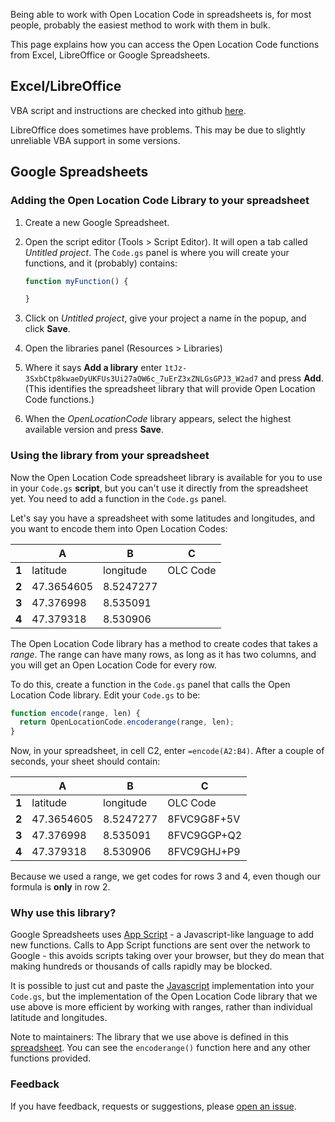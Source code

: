 Being able to work with Open Location Code in spreadsheets is, for most people, probably the easiest method to work with them in bulk.

This page explains how you can access the Open Location Code functions from Excel, LibreOffice or Google Spreadsheets.

## Excel/LibreOffice

VBA script and instructions are checked into github [here](https://github.com/google/open-location-code/tree/master/visualbasic).

LibreOffice does sometimes have problems. This may be due to slightly unreliable VBA support in some versions.

## Google Spreadsheets

### Adding the Open Location Code Library to your spreadsheet

1. Create a new Google Spreadsheet.
1. Open the script editor (Tools > Script Editor). It will open a tab called _Untitled project_. The `Code.gs` panel is where you will create your functions, and it (probably) contains:

     ```javascript
     function myFunction() {

     }
     ```

1. Click on _Untitled project_, give your project a name in the popup, and click **Save**.
1. Open the libraries panel (Resources > Libraries)
1. Where it says **Add a library** enter `1tJz-3SxbCtp8kwaeDyUKFUs3Ui27aOW6c_7uErZ3xZNLGsGPJ3_W2ad7` and press **Add**. (This identifies the spreadsheet library that will provide Open Location Code functions.)
1. When the _OpenLocationCode_ library appears, select the highest available version and press **Save**.

### Using the library from your spreadsheet

Now the Open Location Code spreadsheet library is available for you to use in your `Code.gs` **script**, but you can't use it directly from the spreadsheet yet. You need to add a function in the `Code.gs` panel.

Let's say you have a spreadsheet with some latitudes and longitudes, and you want to encode them into Open Location Codes:

|  | A | B | C |
|--|---|---|---|
| **1** | latitude | longitude | OLC Code|
| **2** | 47.3654605 | 8.5247277 | |
| **3** | 47.376998 | 8.535091 | |
| **4** | 47.379318 | 8.530906 | |

The Open Location Code library has a method to create codes that takes a *range*. The range can have many rows, as long as it has two columns, and you will get an Open Location Code for every row.

To do this, create a function in the `Code.gs` panel that calls the Open Location Code library. Edit your `Code.gs` to be:

```javascript
function encode(range, len) {
  return OpenLocationCode.encoderange(range, len);
}
```

Now, in your spreadsheet, in cell C2, enter `=encode(A2:B4)`. After a couple of seconds, your sheet should contain:

|  | A | B | C |
|--|---|---|---|
| **1** | latitude | longitude | OLC Code|
| **2** | 47.3654605 | 8.5247277 | 8FVC9G8F+5V |
| **3** | 47.376998 | 8.535091 | 8FVC9GGP+Q2 |
| **4** | 47.379318 | 8.530906 | 8FVC9GHJ+P9 |

Because we used a range, we get codes for rows 3 and 4, even though our formula is **only** in row 2.

### Why use this library?

Google Spreadsheets uses [App Script](https://developers.google.com/apps-script/) - a Javascript-like language to add new functions. Calls to App Script functions are sent over the network to Google - this avoids scripts taking over your browser, but they do mean that making hundreds or thousands of calls rapidly may be blocked.

It is possible to just cut and paste the [Javascript](https://github.com/google/open-location-code/blob/master/js/src/openlocationcode.js) implementation into your `Code.gs`, but the implementation of the Open Location Code library that we use above is more efficient by working with ranges, rather than individual latitude and longitudes.

Note to maintainers: The library that we use above is defined in this [spreadsheet](https://docs.google.com/spreadsheets/d/1Yvew4fPhqG1UmCkGj28dM6G-0vzst_VuT7_8d048in8/edit). You can see the `encoderange()` function here and any other functions provided.

### Feedback

If you have feedback, requests or suggestions, please [open an issue](https://github.com/google/open-location-code/issues/new).